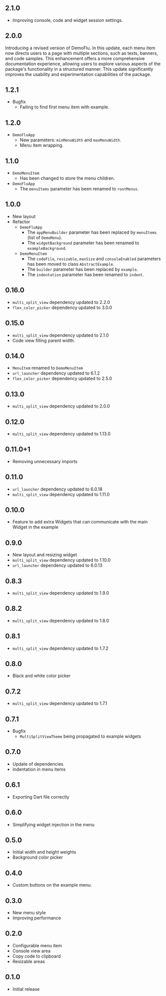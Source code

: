 ## 2.1.0

* Improving console, code and widget session settings. 

## 2.0.0

Introducing a revised version of DemoFlu. In this update, each menu item now directs users
to a page with multiple sections, such as texts, banners, and code samples.
This enhancement offers a more comprehensive documentation experience, allowing users
to explore various aspects of the package's functionality in a structured manner.
This update significantly improves the usability and experimentation capabilities of the package.

## 1.2.1

* Bugfix
  * Failing to find first menu item with example.

## 1.2.0

* `DemoFluApp`  
  * New parameters: `minMenuWidth` and `maxMenuWidth`.
  * Menu item wrapping.

## 1.1.0

* `DemoMenuItem`
  * Has been changed to store the menu children.
* `DemoFluApp`  
  * The `menuItems` parameter has been renamed to `rootMenus`.

## 1.0.0

* New layout
* Refactor
    * `DemoFluApp`
        * The `appMenuBuilder` parameter has been replaced by `menuItems` (list of `DemoMenu`).
        * The `widgetBackground` parameter has been renamed to `exampleBackground`.
    * `DemoMenuItem`
        * The `codeFile`, `resizable`, `maxSize` and `consoleEnabled` parameters has been moved to
          class `AbstractExample`.
        * The `builder` parameter has been replaced by `example`.
        * The `indentation` parameter has been renamed to `indent`.

## 0.16.0

* `multi_split_view` dependency updated to 2.2.0
* `flex_color_picker` dependency updated to 3.0.0

## 0.15.0

* `multi_split_view` dependency updated to 2.1.0
* Code view filling parent width.

## 0.14.0

* `MenuItem` renamed to `DemoMenuItem`
* `url_launcher` dependency updated to 6.1.2
* `flex_color_picker` dependency updated to 2.5.0

## 0.13.0

* `multi_split_view` dependency updated to 2.0.0

## 0.12.0

* `multi_split_view` dependency updated to 1.13.0

## 0.11.0+1

* Removing unnecessary imports

## 0.11.0

* `url_launcher` dependency updated to 6.0.18
* `multi_split_view` dependency updated to 1.11.0

## 0.10.0

* Feature to add extra Widgets that can communicate with the main Widget in the example

## 0.9.0

* New layout and resizing widget
* `multi_split_view` dependency updated to 1.10.0
* `url_launcher` dependency updated to 6.0.13

## 0.8.3

* `multi_split_view` dependency updated to 1.9.0

## 0.8.2

* `multi_split_view` dependency updated to 1.8.0

## 0.8.1

* `multi_split_view` dependency updated to 1.7.2

## 0.8.0

* Black and white color picker

## 0.7.2

* `multi_split_view` dependency updated to 1.7.1

## 0.7.1

* Bugfix
    * `MultiSplitViewTheme` being propagated to example widgets

## 0.7.0

* Update of dependencies
* Indentation in menu items

## 0.6.1

* Exporting Dart file correctly

## 0.6.0

* Simplifying widget injection in the menu

## 0.5.0

* Initial width and height weights
* Background color picker

## 0.4.0

* Custom buttons on the example menu.

## 0.3.0

* New menu style
* Improving performance

## 0.2.0

* Configurable menu item
* Console view area
* Copy code to clipboard
* Resizable areas

## 0.1.0

* Initial release

